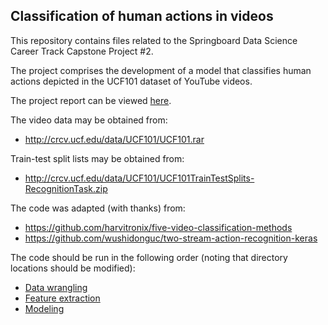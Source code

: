 ## Classification of human actions in videos

This repository contains files related to the Springboard Data Science Career Track Capstone Project #2.

The project comprises the development of a model that classifies human actions depicted in the UCF101 dataset of YouTube videos.

The project report can be viewed [here](https://github.com/adriatic13/springboard/blob/master/dsct_capstone2/Marinovich_Cap2_Final_Report.pdf).

The video data may be obtained from:

  * http://crcv.ucf.edu/data/UCF101/UCF101.rar

Train-test split lists may be obtained from:

  * http://crcv.ucf.edu/data/UCF101/UCF101TrainTestSplits-RecognitionTask.zip

The code was adapted (with thanks) from:

  * https://github.com/harvitronix/five-video-classification-methods
  * https://github.com/wushidonguc/two-stream-action-recognition-keras 

The code should be run in the following order (noting that directory locations should be modified):

  * [Data wrangling](https://github.com/adriatic13/springboard/blob/master/dsct_capstone2/Adrian_Marinovich___Cap2_data_wrangling190221.ipynb)
  * [Feature extraction](https://github.com/adriatic13/springboard/blob/master/dsct_capstone2/Adrian_Marinovich___Cap2L_feature_extraction180221.ipynb)
  * [Modeling](https://github.com/adriatic13/springboard/blob/master/dsct_capstone2/Adrian_Marinovich___Cap2L_modeling190221.ipynb)
